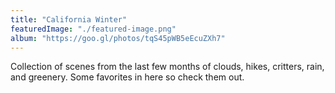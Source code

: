 ```yaml
---
title: "California Winter"
featuredImage: "./featured-image.png"
album: "https://goo.gl/photos/tqS45pWB5eEcuZXh7"
---
```

Collection of scenes from the last few months of clouds, hikes, critters, rain, and greenery. Some favorites in here
so check them out.
